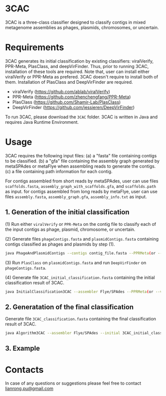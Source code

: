 # 3CAC

3CAC is a three-class classifier designed to classify contigs in mixed metagenome assemblies as phages, plasmids, chromosomes, or uncertain. 

# Requirements

3CAC generates its initial classification by existing classifiers: viralVerify, PPR-Meta, PlasClass, and deepVirFinder. Thus, prior to running 3CAC, installation of these tools are required. Note that, user can install either viralVerify or PPR-Meta as prefered. 3CAC doesn't require to install both of them. Installation of PlasClass and DeepVirFinder are required.

* viralVerify (https://github.com/ablab/viralVerify)
* PPR-Meta (https://github.com/zhenchengfang/PPR-Meta)
* PlasClass (https://github.com/Shamir-Lab/PlasClass)
* DeepVirFinder (https://github.com/jessieren/DeepVirFinder)

To run 3CAC, please download the `3CAC` folder. 3CAC is written in Java and requires Java Runtime Environment. 

# Usage

3CAC requires the following input files: (a) a "fasta" file containing contigs to be classified. (b) a "gfa" file containing the assembly graph generated by metaSPAdes or metaFlye when assembling reads to generate the contigs. (c) a file containing path information for each contig. 

For contigs assembled from short reads by metaSPAdes, user can use files `scaffolds.fasta`, `assembly_graph_with_scaffolds.gfa`, and `scaffolds.path` as input.
for contigs assembled from long reads by metaFlye, user can use files `assembly.fasta`, `assembly_graph.gfa`, `assembly_info.txt` as input.

## 1. Generation of the initial classification

(1) Run either `viralVerify` or `PPR-Meta` on the contig file to classify each of the input contigs as phage, plasmid, chromosome, or uncertain.

(2) Generate files `phageContigs.fasta` and `plasmidContigs.fasta` containing contigs classified as phages and plasmids by step (1).
   ```sh
   java PhageAndPlasmidContigs --contigs contig_file.fasta --PPRMeta(or --viralVerify) output_file_of_PPRMeta_or_viralVerify.csv
   ```   

(3) Run `PlasClass` on `plasmidContigs.fasta` and run `DeepVirFinder` on `phageContigs.fasta`.

(4) Generate file `3CAC_initial_classification.fasta` containing the initial classification result of 3CAC. 
   ```sh
   java InitialClassification3CAC --assembler Flye/SPAdes --PPRMeta(or --viralVerify) output_file_of_PPRMeta_or_viralVerify.csv --PlasClass output_file_of_PlasClass.probs.out --deepVirFinder output_file_of_deepVirFinder.txt
   ```


## 2. Generatation of the final classification

Generate file `3CAC_classification.fasta` containing the final classification result of 3CAC. 
```sh
java Algorithm3CAC --assembler Flye/SPAdes --initial 3CAC_initial_classification.fasta --graph assembly_graph_file.gfa --path scaffolds.path/assembly_info.txt
```


## 3. Example




# Contacts

In case of any questions or suggestions please feel free to contact lianrong.pu@gmail.com

